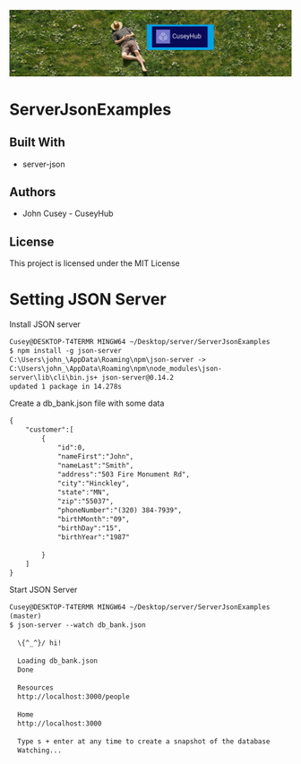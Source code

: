 ![CuseyHub](https://github.com/cusey/ImageForWiki/blob/master/Logos/CuseyHub_Banner_Small.jpg)

# ServerJsonExamples

## Built With
* server-json 

## Authors
* John Cusey - CuseyHub  

## License   
This project is licensed under the MIT License

# Setting JSON Server

Install JSON server
```
Cusey@DESKTOP-T4TERMR MINGW64 ~/Desktop/server/ServerJsonExamples
$ npm install -g json-server
C:\Users\john_\AppData\Roaming\npm\json-server -> C:\Users\john_\AppData\Roaming\npm\node_modules\json-server\lib\cli\bin.js+ json-server@0.14.2
updated 1 package in 14.278s
```

Create a db_bank.json file with some data
```
{
    "customer":[
        {
            "id":0,
            "nameFirst":"John",
            "nameLast":"Smith",
            "address":"503 Fire Monument Rd",
            "city":"Hinckley",
            "state":"MN",
            "zip":"55037",
            "phoneNumber":"(320) 384-7939",
            "birthMonth":"09",
            "birthDay":"15",
            "birthYear":"1987"

        }
    ]
}
```

Start JSON Server
```
Cusey@DESKTOP-T4TERMR MINGW64 ~/Desktop/server/ServerJsonExamples (master)
$ json-server --watch db_bank.json

  \{^_^}/ hi!

  Loading db_bank.json
  Done

  Resources
  http://localhost:3000/people

  Home
  http://localhost:3000

  Type s + enter at any time to create a snapshot of the database
  Watching...
```

